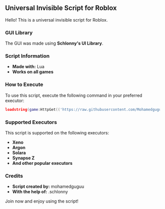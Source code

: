 ## Universal Invisible Script for Roblox

Hello! This is a universal invisible script for Roblox.

### GUI Library
The GUI was made using **Schlonny's UI Library**.

### Script Information
- **Made with:** Lua
- **Works on all games**

### How to Execute
To use this script, execute the following command in your preferred executor:
```lua
loadstring(game:HttpGet(('https://raw.githubusercontent.com/Mohamedguguu/invisible-V1-BY-MU/refs/heads/main/Maincode'),true))()
```

### Supported Executors
This script is supported on the following executors:
- **Xeno**
- **Argon**
- **Solara**
- **Synapse Z**
- **And other popular executors**

### Credits
- **Script created by:** mohamedguguu
- **With the help of:** .schlonny

Join now and enjoy using the script!

